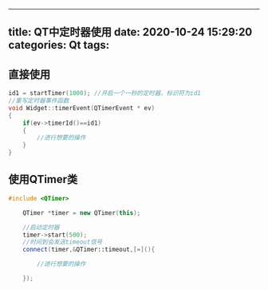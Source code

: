 <!--
 * @Descripttion: 
 * @version: 1.0
 * @Author: hxk
 * @Date: 2020-10-24 15:29:20
 * @LastEditors: hxk
 * @LastEditTime: 2020-10-24 15:41:04
-->
---
title: QT中定时器使用
date: 2020-10-24 15:29:20
categories: Qt
tags:
---

## 直接使用

``` C++
id1 = startTimer(1000); //开启一个一秒的定时器，标识符为id1
//重写定时器事件函数
void Widget::timerEvent(QTimerEvent * ev)
{
    if(ev->timerId()==id1)
    {
        //进行想要的操作
    }
}

```

## 使用QTimer类

``` C++
#include <QTimer>

    QTimer *timer = new QTimer(this);

    //启动定时器
    timer->start(500);
    //时间到会发送timeout信号
    connect(timer,&QTimer::timeout,[=](){

        //进行想要的操作

    });

```